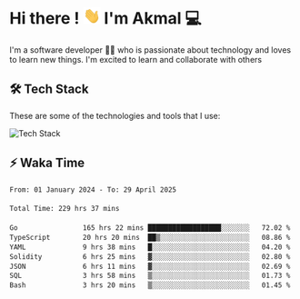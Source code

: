 # Hi there ! <img src="https://github.com/ABSphreak/ABSphreak/blob/master/gifs/Hi.gif" width="30"> I'm Akmal  💻

I'm a software developer 👨‍💻 who is passionate about technology and loves to learn new things. I'm excited to learn and collaborate with others

## 🛠️ Tech Stack

These are some of the technologies and tools that I use:

![Tech Stack](https://skillicons.dev/icons?i=typescript,nodejs,javascript,express,nest,sequelize,go,rabbitmq,python,solidity,react,vue,next,nuxtjs,webpack,vite,tailwindcss,bootstrap,css,scss,html,vercel,firebase,heroku,netlify,docker,postgresql,mongodb,redis,mysql,graphql,git,github,gitlab,vscode,figma,postman,pytorch,tensorflow,bash)

## ⚡ Waka Time
<!--START_SECTION:waka-->

```txt
From: 01 January 2024 - To: 29 April 2025

Total Time: 229 hrs 37 mins

Go                165 hrs 22 mins ██████████████████░░░░░░░   72.02 %
TypeScript        20 hrs 20 mins  ██▒░░░░░░░░░░░░░░░░░░░░░░   08.86 %
YAML              9 hrs 38 mins   █░░░░░░░░░░░░░░░░░░░░░░░░   04.20 %
Solidity          6 hrs 25 mins   ▓░░░░░░░░░░░░░░░░░░░░░░░░   02.80 %
JSON              6 hrs 11 mins   ▓░░░░░░░░░░░░░░░░░░░░░░░░   02.69 %
SQL               3 hrs 58 mins   ▒░░░░░░░░░░░░░░░░░░░░░░░░   01.73 %
Bash              3 hrs 20 mins   ▒░░░░░░░░░░░░░░░░░░░░░░░░   01.45 %
```

<!--END_SECTION:waka-->



